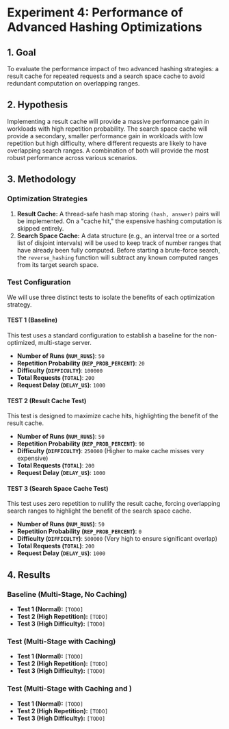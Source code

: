 # Experiment 4: Performance of Advanced Hashing Optimizations

## 1. Goal
To evaluate the performance impact of two advanced hashing strategies: a result cache for repeated requests and a search space cache to avoid redundant computation on overlapping ranges.

## 2. Hypothesis
Implementing a result cache will provide a massive performance gain in workloads with high repetition probability. The search space cache will provide a secondary, smaller performance gain in workloads with low repetition but high difficulty, where different requests are likely to have overlapping search ranges. A combination of both will provide the most robust performance across various scenarios.

## 3. Methodology

### Optimization Strategies
1.  **Result Cache:** A thread-safe hash map storing `(hash, answer)` pairs will be implemented. On a "cache hit," the expensive hashing computation is skipped entirely.
2.  **Search Space Cache:** A data structure (e.g., an interval tree or a sorted list of disjoint intervals) will be used to keep track of number ranges that have already been fully computed. Before starting a brute-force search, the `reverse_hashing` function will subtract any known computed ranges from its target search space.

### Test Configuration
We will use three distinct tests to isolate the benefits of each optimization strategy.

#### TEST 1 (Baseline)
This test uses a standard configuration to establish a baseline for the non-optimized, multi-stage server.
* **Number of Runs (`NUM_RUNS`)**: `50`
* **Repetition Probability (`REP_PROB_PERCENT`)**: `20`
* **Difficulty (`DIFFICULTY`)**: `100000`
* **Total Requests (`TOTAL`)**: `200`
* **Request Delay (`DELAY_US`)**: `1000`

#### TEST 2 (Result Cache Test)
This test is designed to maximize cache hits, highlighting the benefit of the result cache.
* **Number of Runs (`NUM_RUNS`)**: `50`
* **Repetition Probability (`REP_PROB_PERCENT`)**: `90`
* **Difficulty (`DIFFICULTY`)**: `250000` (Higher to make cache misses very expensive)
* **Total Requests (`TOTAL`)**: `200`
* **Request Delay (`DELAY_US`)**: `1000`

#### TEST 3 (Search Space Cache Test)
This test uses zero repetition to nullify the result cache, forcing overlapping search ranges to highlight the benefit of the search space cache.
* **Number of Runs (`NUM_RUNS`)**: `50`
* **Repetition Probability (`REP_PROB_PERCENT`)**: `0`
* **Difficulty (`DIFFICULTY`)**: `500000` (Very high to ensure significant overlap)
* **Total Requests (`TOTAL`)**: `200`
* **Request Delay (`DELAY_US`)**: `1000`

## 4. Results

### Baseline (Multi-Stage, No Caching)
* **Test 1 (Normal):** `[TODO]`
* **Test 2 (High Repetition):** `[TODO]`
* **Test 3 (High Difficulty):** `[TODO]`

### Test (Multi-Stage with Caching)
* **Test 1 (Normal):** `[TODO]`
* **Test 2 (High Repetition):** `[TODO]`
* **Test 3 (High Difficulty):** `[TODO]`

### Test (Multi-Stage with Caching and )
* **Test 1 (Normal):** `[TODO]`
* **Test 2 (High Repetition):** `[TODO]`
* **Test 3 (High Difficulty):** `[TODO]`